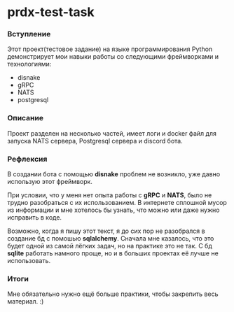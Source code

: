 # prdx-test-task

### Вступление
Этот проект(тестовое задание) на языке программирования Python демонстрирует мои навыки работы со следующими фреймворками и технологиями:
* disnake
* gRPC
* NATS
* postgresql

### Описание
Проект разделен на несколько частей, имеет логи и docker файл для запуска NATS сервера, Postgresql сервера и discord бота.

### Рефлексия
В создании бота с помощью **disnake** проблем не возникло, уже давно использую этот фреймворк.

При условии, что у меня нет опыта работы с **gRPC** и **NATS**, было не трудно разобраться с их использованием. В интернете сплошной мусор из информации и мне хотелось бы узнать, что можно или даже нужно исправить в коде.

Возможно, когда я пишу этот текст, я до сих пор не разобрался в создание бд с помошью **sqlalchemy**. Сначала мне казалось, что это будет одной из самой лёгких задач, но на практике это не так. С бд **sqlite** работать намного проще, но и в больших проектах её лучше не использовать.

### Итоги
Мне обязательно нужно ещё больше практики, чтобы закрепить весь материал. :)
